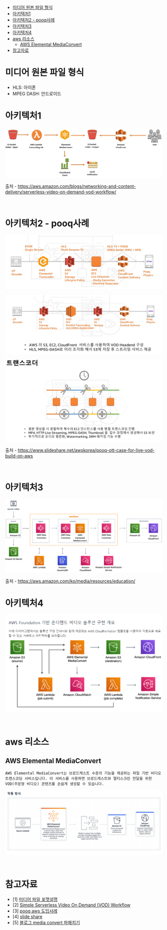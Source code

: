 - [미디어 원본 파일 형식](#미디어-원본-파일-형식)
- [아키텍처1](#아키텍처1)
- [아키텍처2 - pooq사례](#아키텍처2---pooq사례)
- [아키텍처3](#아키텍처3)
- [아키텍처4](#아키텍처4)
- [aws 리소스](#aws-리소스)
  - [AWS Elemental MediaConvert](#aws-elemental-mediaconvert)
- [참고자료](#참고자료)


# 미디어 원본 파일 형식
* HLS: 아이폰
* MPEG DASH: 안드로이드

# 아키텍처1

![](imges/arch1.jpg)

출처 - https://aws.amazon.com/blogs/networking-and-content-delivery/serverless-video-on-demand-vod-workflow/

<br>

# 아키텍처2 - pooq사례

![](imges/arch2.png)

![](imges/arch2-2.png)

![](imges/arch2-3.png)

출처 - https://www.slideshare.net/awskorea/pooq-ott-case-for-live-vod-build-on-aws

<br>

# 아키텍처3

![](imges/arch3.png)

출처 - https://aws.amazon.com/ko/media/resources/education/


# 아키텍처4

![](images/../imges/arch4.png)

<br>

# aws 리소스
## AWS Elemental MediaConvert
```
AWS Elemental MediaConvert는 브로드캐스트 수준의 기능을 제공하는 파일 기반 비디오 트랜스코딩 서비스입니다. 이 서비스를 사용하면 브로드캐스트와 멀티스크린 전달을 위한 VOD(주문형 비디오) 콘텐츠를 손쉽게 생성할 수 있습니다.
```

![](imges/medicaconvert.png)

<br>

# 참고자료
* [1] [미디어 파일 포맷설명](https://docs.microsoft.com/ko-kr/azure/media-services/latest/dynamic-packaging-overview)
* [2] [Simple Serverless Video On Demand (VOD) Workflow](https://aws.amazon.com/blogs/networking-and-content-delivery/serverless-video-on-demand-vod-workflow/)
* [3] [pooq aws 도입사례](https://www.slideshare.net/awskorea/pooq-ott-case-for-live-vod-build-on-aws)
* [4] [slide share](https://www.slideshare.net/AmazonWebServices/customize-a-vod-on-aws-transcoding-solution-with-qc-drm-and-more-ctd412-aws-reinvent-2018)
* [5] [블로그 media convert 파해치기](https://ianjang.github.io/aws-media-convert-%EB%82%B4%EC%9A%A9%EC%A0%95%EB%A6%AC/)